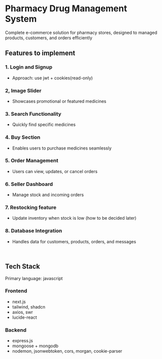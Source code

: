 # Pharmacy Drug Management System

Complete e-commerce solution for pharmacy stores, designed to managed products, customers, and orders efficiently

## Features to implement
### 1. Login and Signup
- Approach: use jwt + cookies(read-only)

### 2, Image Slider
- Showcases promotional or featured medicines

### 3. Search Functionality 
- Quickly find specific medicines

### 4. Buy Section
- Enables users to purchase medicines seamlessly

### 5. Order Management 
- Users can view, updates, or cancel orders

### 6. Seller Dashboard
- Manage stock and incoming orders

### 7. Restocking feature
- Update inventory when stock is low
(how to be decided later)

### 8. Database Integration
- Handles data for customers, products, orders, and messages

<br>

## Tech Stack 
Primary language: javascript
### Frontend
- next.js
- tailwind, shadcn
- axios, swr
- lucide-react

### Backend
- express.js
- mongoose + mongodb
- nodemon, jsonwebtoken, cors, morgan, cookie-parser